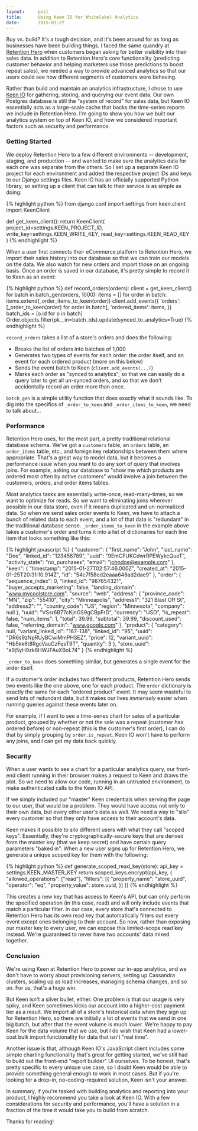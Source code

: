 ```yaml
---
layout:     post
title:      Using Keen IO for Whitelabel Analytics
date:       2015-01-27
---
```


Buy vs. build? It's a tough decision, and it's been around for as long as businesses have been building things. I faced the same quandry at [Retention Hero](http://www.retentionhero.com) when customers began asking for better visibility into their sales data. In addition to Retention Hero's core functionality (predicting customer behavior and helping marketers use those predictions to boost repeat sales), we needed a way to provide advanced analytics so that our users could see how different segments of customers were behaving.

Rather than build and maintain an analytics infrastructure, I chose to use [Keen IO](https://keen.io) for gathering, storing, and querying our event data. Our own Postgres database is still the "system of record" for sales data, but Keen IO essentially acts as a large-scale cache that backs the time-series reports we include in Retention Hero. I'm going to show you how we built our analytics system on top of Keen IO, and how we considered important factors such as security and performance.

### Getting Started ###

We deploy Retention Hero to a few different environments -- development, staging, and production -- and wanted to make sure the analytics data for each one was separate from the others. So I set up a separate Keen IO project for each environment and added the respective project IDs and keys to our Django settings files. Keen IO has an officially supported Python library, so setting up a client that can talk to their service is as simple as doing:

{% highlight python %}
from django.conf import settings
from keen.client import KeenClient

def get_keen_client():
    return KeenClient(
        project_id=settings.KEEN_PROJECT_ID,
        write_key=settings.KEEN_WRITE_KEY,
        read_key=settings.KEEN_READ_KEY
    )
{% endhighlight %}

When a user first connects their eCommerce platform to Retention Hero, we import their sales history into our database so that we can train our models on the data. We also watch for new orders and import those on an ongoing basis. Once an order is saved in our database, it's pretty simple to record it to Keen as an event:

{% highlight python %}
def record_orders(orders):
    client = get_keen_client()
    for batch in batch_gen(orders, 1000):
        items = []
        for order in batch:
            items.extend(_order_items_to_keen(order))
        client.add_events({
            'orders': [_order_to_keen(order) for order in batch],
            'ordered_items': items,
        })
        batch_ids = [o.id for o in batch]
        Order.objects.filter(pk__in=batch_ids).update(synced_to_analytics=True)
{% endhighlight %}

`record_orders` takes a list of a store's orders and does the following:

- Breaks the list of orders into batches of 1,000
- Generates two types of events for each order: the order itself, and an event for each ordered product (more on this below)
- Sends the event batch to Keen (`client.add_events(...)`)
- Marks each order as "synced to analytics", so that we can easily do a query later to get all un-synced orders, and so that we don't accidentally record an order more than once.

`batch_gen` is a simple utility function that does exactly what it sounds like. To dig into the specifics of `_order_to_keen` and `_order_items_to_keen`, we need to talk about...

### Performance ###

Retention Hero uses, for the most part, a pretty traditional relational database schema. We've got a `customers` table, an `orders` table, an `order_items` table, etc., and foreign key relationships between them where appropriate. That's a great way to model data, but it becomes a performance issue when you want to do any sort of query that involves joins. For example, asking our database to "show me which products are ordered most often by active customers" would involve a join between the customers, orders, and order items tables.

Most analytics tasks are essentially write-once, read-many-times, so we want to optimize for reads. So we want to eliminating joins wherever possible in our data store, even if it means duplicated and un-normalized data. So when we send sales order events to Keen, we have to attach a bunch of related data to each event, and a lot of that data is "redundant" in the traditional database sense. `_order_items_to_keen` in the example above takes a customer's order and turns it into a list of dictionaries for each line item that looks something like this:

{% highlight javascript %}
{
    "customer": {
        "first_name": "John",
        "last_name": "Doe",
        "linked_id": "123456789",
        "uuid": "9EmCFUKCdwrRPEWykcQueT",
        "activity_state": "no_purchases",
        "email": "johndoe@example.com"
    },
    "keen": {
        "timestamp": "2015-01-27T02:57:46.000Z",
        "created_at": "2015-01-25T20:31:10.914Z",
        "id": "54c7f58ed2eaaa648ad2dae9"
    },
    "order": {
        "sequence_index": 0,
        "linked_id": "987654321",
        "buyer_accepts_marketing": false,
        "landing_domain": "www.mycoolstore.com",
        "source": "web",
        "address": {
            "province_code": "MN",
            "zip": "55410",
            "city": "Minneapolis",
            "address1": "321 Blast Off St",
            "address2": "",
            "country_code": "US",
            "region": "Minnesota",
            "company": null
        },
        "uuid": "VSsr6B77cKjnGS9gCBpFrD",
        "currency": "USD",
        "is_repeat": false,
        "num_items": 1,
        "total": 39.99,
        "subtotal": 39.99,
        "discount_used": false,
        "referring_domain": "www.google.com"
    },
    "product": {
        "category": null,
        "variant_linked_id": "167-138",
        "linked_id": "95",
        "uuid": "DR6s9zNpRUyBCwiMmPHSEZ",
        "price": 12,
        "variant_uuid": "Hb5kk6t8RgcVauCzFqsT9T",
        "quantity": 3
    },
    "store_uuid": "a9j5yH9zk8HWJFAuXBoL74"
}
{% endhighlight %}

`_order_to_keen` does something similar, but generates a single event for the order itself.

If a customer's order includes two different products, Retention Hero sends two events like the one above, one for each product. The `order` dictionary is exactly the same for each "ordered product" event. It may seem wasteful to send lots of redundant data, but it makes our lives _immensely_ easier when running queries against these events later on.

For example, if I want to see a time-series chart for sales of a particular product, grouped by whether or not the sale was a repeat (customer has ordered before) or non-repeat (this is the customer's first order), I can do that by simply grouping by `order.is_repeat`. Keen IO won't have to perform any joins, and I can get my data back quickly.

### Security ###

When a user wants to see a chart for a particular analytics query, our front-end client running in their browser makes a request to Keen and draws the plot. So we need to allow our code, running in an untrusted environment, to make authenticated calls to the Keen IO API.

If we simply included our "master" Keen credentials when serving the page to our user, that would be a problem. They would have access not only to their own data, but every other user's data as well. We need a way to "silo" every customer so that they only have access to their account's data.

Keen makes it possible to silo different users with what they call "scoped keys". Essentially, they're cryptographically-secure keys that are derived from the master key (that we keep secret) and have certain query parameters "baked in". When a new user signs up for Retention Hero, we generate a unique scoped key for them with the following:

{% highlight python %}
def generate_scoped_read_key(store):
    api_key = settings.KEEN_MASTER_KEY
    return scoped_keys.encrypt(api_key, {
        "allowed_operations": ["read"],
        "filters": [{
            "property_name": "store_uuid",
            "operator": "eq",
            "property_value": store.uuid,
        }]
    })
{% endhighlight %}

This creates a new key that has access to Keen's API, but can only perform the specified operation (in this case, read) and will only include events that match a particular filter. In our case, every store that's connected to Retention Hero has its own read key that automatically filters out every event except ones belonging to their account. So now, rather than exposing our master key to every user, we can expose this limited-scope read key instead. We're guaranteed to never have two accounts' data mixed together.

### Conclusion ###

We're using Keen at Retention Hero to power our in-app analytics, and we don't have to worry about provisioning servers, setting up Cassandra clusters, scaling up as load increases, managing schema changes, and so on. For us, that's a huge win.

But Keen isn't a silver bullet, either. One problem is that our usage is very spiky, and Keen sometimes kicks our account into a higher-cost payment tier as a result. We import all of a store's historical data when they sign up for Retention Hero, so there are initially a lot of events that we send in one big batch, but after that the event volume is much lower. We're happy to pay Keen for the data volume that we use, but I do wish that Keen had a lower-cost bulk import functionality for data that isn't "real time".

Another issue is that, although Keen IO's JavaScript client includes some simple charting functionality that's great for getting started, we've still had to build out the front-end "report builder" UI ourselves. To be honest, that's pretty specific to every unique use case, so I doubt Keen would be able to provide something general enough to work in most cases. But if you're looking for a drop-in, no-coding-required solution, Keen isn't your answer.

In summary, if you're tasked with building analytics and reporting into your product, I highly recommend you take a look at Keen IO. With a few considerations for security and performance, you'll have a solution in a fraction of the time it would take you to build from scratch.

Thanks for reading!